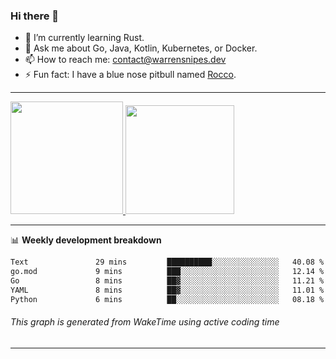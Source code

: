 ### Hi there 👋

- 🌱 I’m currently learning Rust.
- 💬 Ask me about Go, Java, Kotlin, Kubernetes, or Docker.
- 📫 How to reach me: contact@warrensnipes.dev
- ⚡ Fun fact: I have a blue nose pitbull named [Rocco](https://i.imgur.com/iLsSCKu.jpg).

-------


<a href="https://github.com/LockedThread/LockedThread">
  <img height="180em" src="https://github-readme-stats.vercel.app/api?username=LockedThread&theme=transparent&bg_color=00000000&show_icons=true&count_private=true" />
  <img height="174em" src="https://github-readme-stats.vercel.app/api/top-langs?username=LockedThread&theme=transparent&layout=compact&hide_progress=true&bg_color=00000000" />
  </a>

-------

📊 **Weekly development breakdown**
<!--START_SECTION:waka-->

```txt
Text               29 mins         ██████████░░░░░░░░░░░░░░░   40.08 %
go.mod             9 mins          ███░░░░░░░░░░░░░░░░░░░░░░   12.14 %
Go                 8 mins          ██▓░░░░░░░░░░░░░░░░░░░░░░   11.21 %
YAML               8 mins          ██▓░░░░░░░░░░░░░░░░░░░░░░   11.01 %
Python             6 mins          ██░░░░░░░░░░░░░░░░░░░░░░░   08.18 %
```

<!--END_SECTION:waka-->
###### *This graph is generated from WakeTime using active coding time*
-------
